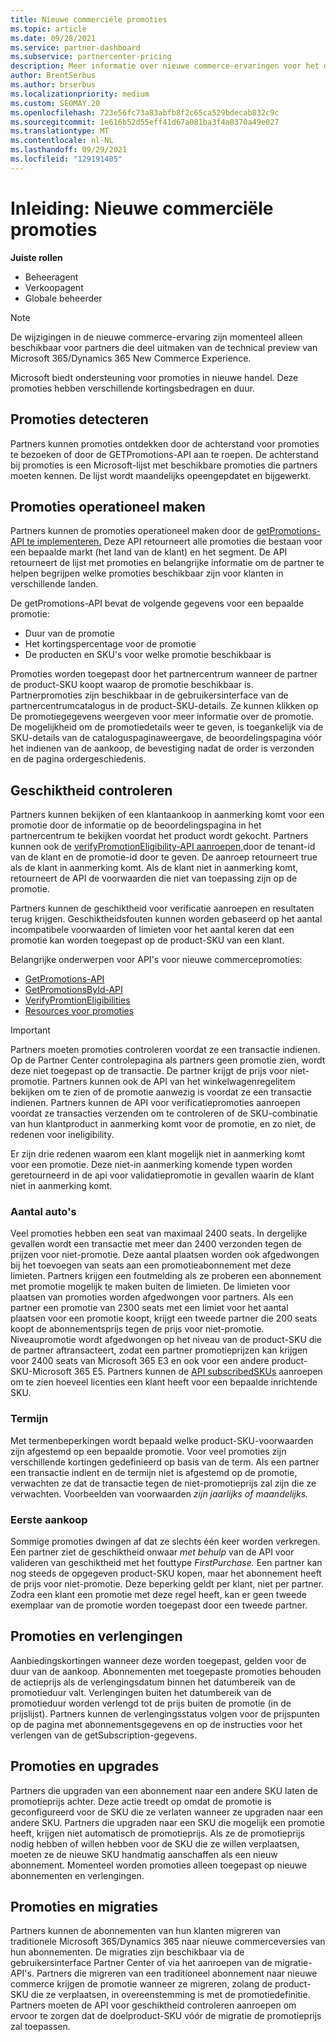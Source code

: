 ```yaml
---
title: Nieuwe commerciële promoties
ms.topic: article
ms.date: 09/28/2021
ms.service: partner-dashboard
ms.subservice: partnercenter-pricing
description: Meer informatie over nieuwe commerce-ervaringen voor het detecteren en kopen van promoties.
author: BrentSerbus
ms.author: brserbus
ms.localizationpriority: medium
ms.custom: SEOMAY.20
ms.openlocfilehash: 723e56fc73a83abfb8f2c65ca529bdecab832c9c
ms.sourcegitcommit: 1e616b52d55eff41d67a081ba3f4a8370a49e027
ms.translationtype: MT
ms.contentlocale: nl-NL
ms.lasthandoff: 09/29/2021
ms.locfileid: "129191405"
---
```

# <a name="introduction-new-commerce-promotions"></a>Inleiding: Nieuwe commerciële promoties

**Juiste rollen**

- Beheeragent
- Verkoopagent
- Globale beheerder

> [!Note] 
> De wijzigingen in de nieuwe commerce-ervaring zijn momenteel alleen beschikbaar voor partners die deel uitmaken van de technical preview van Microsoft 365/Dynamics 365 New Commerce Experience.

Microsoft biedt ondersteuning voor promoties in nieuwe handel. Deze promoties hebben verschillende kortingsbedragen en duur. 

## <a name="discovering-promotions"></a>Promoties detecteren ##

Partners kunnen promoties ontdekken door de achterstand voor promoties te bezoeken of door de GETPromotions-API aan te roepen. De achterstand bij promoties is een Microsoft-lijst met beschikbare promoties die partners moeten kennen. De lijst wordt maandelijks opeengepdatet en bijgewerkt. 


## <a name="operationalize-promotions"></a>Promoties operationeel maken ##

Partners kunnen de promoties operationeel maken door de [getPromotions-API te implementeren.](/partner-center/develop/get-promotions) Deze API retourneert alle promoties die bestaan voor een bepaalde markt (het land van de klant) en het segment. De API retourneert de lijst met promoties en belangrijke informatie om de partner te helpen begrijpen welke promoties beschikbaar zijn voor klanten in verschillende landen. 


De getPromotions-API bevat de volgende gegevens voor een bepaalde promotie:

- Duur van de promotie
- Het kortingspercentage voor de promotie
- De producten en SKU's voor welke promotie beschikbaar is

Promoties worden toegepast door het partnercentrum wanneer de partner de product-SKU koopt waarop de promotie beschikbaar is. Partnerpromoties zijn beschikbaar in de gebruikersinterface van de partnercentrumcatalogus in de product-SKU-details. Ze kunnen klikken op De promotiegegevens weergeven voor meer informatie over de promotie. De mogelijkheid om de promotiedetails weer te geven, is toegankelijk via de SKU-details van de cataloguspaginaweergave, de beoordelingspagina vóór het indienen van de aankoop, de bevestiging nadat de order is verzonden en de pagina ordergeschiedenis. 

## <a name="verify-eligibility"></a>Geschiktheid controleren ##

Partners kunnen bekijken of een klantaankoop in aanmerking komt voor een promotie door de informatie op de beoordelingspagina in het partnercentrum te bekijken voordat het product wordt gekocht. Partners kunnen ook de [verifyPromotionEligibility-API aanroepen,](/partner-center/develop/verify-promotion-eligibility)door de tenant-id van de klant en de promotie-id door te geven. De aanroep retourneert true als de klant in aanmerking komt. Als de klant niet in aanmerking komt, retourneert de API de voorwaarden die niet van toepassing zijn op de promotie. 

Partners kunnen de geschiktheid voor verificatie aanroepen en resultaten terug krijgen. Geschiktheidsfouten kunnen worden gebaseerd op het aantal incompatibele voorwaarden of limieten voor het aantal keren dat een promotie kan worden toegepast op de product-SKU van een klant.

Belangrijke onderwerpen voor API's voor nieuwe commercepromoties:

- [GetPromotions-API](/partner-center/develop/get-promotions)
- [GetPromotionsById-API](/partner-centerpartner-center/develop/get-promotion-by-id)
- [VerifyPromtionEligibilities](/partner-center/develop/verify-promotion-eligibility)
- [Resources voor promoties](/partner-center/develop/promotion-resources)

>[!IMPORTANT]
> Partners moeten promoties controleren voordat ze een transactie indienen. Op de Partner Center  controlepagina als partners geen promotie zien, wordt deze niet toegepast op de transactie. De partner krijgt de prijs voor niet-promotie. Partners kunnen ook de API van het winkelwagenregelitem bekijken om te zien of de promotie aanwezig is voordat ze een transactie indienen. Partners kunnen de API voor verificatiepromoties aanroepen voordat ze transacties verzenden om te controleren of de SKU-combinatie van hun klantproduct in aanmerking komt voor de promotie, en zo niet, de redenen voor ineligibility.

Er zijn drie redenen waarom een klant mogelijk niet in aanmerking komt voor een promotie. Deze niet-in aanmerking komende typen worden geretourneerd in de api voor validatiepromotie in gevallen waarin de klant niet in aanmerking komt.

### <a name="seat-count"></a>Aantal auto's ###

Veel promoties hebben een seat van maximaal 2400 seats. In dergelijke gevallen wordt een transactie met meer dan 2400 verzonden tegen de prijzen voor niet-promotie. Deze aantal plaatsen worden ook afgedwongen bij het toevoegen van seats aan een promotieabonnement met deze limieten. Partners krijgen een foutmelding als ze proberen een abonnement met promotie mogelijk te maken buiten de limieten. De limieten voor plaatsen van promoties worden afgedwongen voor partners. Als een partner een promotie van 2300 seats met een limiet voor het aantal plaatsen voor een promotie koopt, krijgt een tweede partner die 200 seats koopt de abonnementsprijs tegen de prijs voor niet-promotie. Niveaupromotie wordt afgedwongen op het niveau van de product-SKU die de partner aftransacteert, zodat een partner promotieprijzen kan krijgen voor 2400 seats van Microsoft 365 E3 en ook voor een andere product-SKU-Microsoft 365 E5. Partners kunnen de [API subscribedSKUs](/partner-center/develop/get-a-list-of-available-licenses) aanroepen om te zien hoeveel licenties een klant heeft voor een bepaalde inrichtende SKU.

### <a name="term"></a>Termijn ###

Met termenbeperkingen wordt bepaald welke product-SKU-voorwaarden zijn afgestemd op een bepaalde promotie. Voor veel promoties zijn verschillende kortingen gedefinieerd op basis van de term. Als een partner een transactie indient en de termijn niet is afgestemd op de promotie, verwachten ze dat de transactie tegen de niet-promotieprijs zal zijn die ze verwachten. Voorbeelden van voorwaarden *zijn jaarlijks* *of maandelijks.*

### <a name="first-purchase"></a>Eerste aankoop ###

Sommige promoties dwingen af dat ze slechts één keer worden verkregen. Een partner ziet de geschiktheid onwaar *met behulp* van de API voor valideren van geschiktheid met het fouttype *FirstPurchase.* Een partner kan nog steeds de opgegeven product-SKU kopen, maar het abonnement heeft de prijs voor niet-promotie. Deze beperking geldt per klant, niet per partner. Zodra een klant een promotie met deze regel heeft, kan er geen tweede exemplaar van de promotie worden toegepast door een tweede partner.

## <a name="promotions-and-renewals"></a>Promoties en verlengingen ##

Aanbiedingskortingen wanneer deze worden toegepast, gelden voor de duur van de aankoop. Abonnementen met toegepaste promoties behouden de actieprijs als de verlengingsdatum binnen het datumbereik van de promotieduur valt. Verlengingen buiten het datumbereik van de promotieduur worden verlengd tot de prijs buiten de promotie (in de prijslijst). Partners kunnen de verlengingsstatus volgen voor de prijspunten op de pagina met abonnementsgegevens en op de instructies voor het verlengen van de getSubscription-gegevens.

## <a name="promotions-and-upgrades"></a>Promoties en upgrades ##
Partners die upgraden van een abonnement naar een andere SKU laten de promotieprijs achter. Deze actie treedt op omdat de promotie is geconfigureerd voor de SKU die ze verlaten wanneer ze upgraden naar een andere SKU. Partners die upgraden naar een SKU die mogelijk een promotie heeft, krijgen niet automatisch de promotieprijs. Als ze de promotieprijs nodig hebben of willen hebben voor de SKU die ze willen verplaatsen, moeten ze de nieuwe SKU handmatig aanschaffen als een nieuw abonnement. Momenteel worden promoties alleen toegepast op nieuwe abonnementen en verlengingen.

## <a name="promotions-and-migrations"></a>Promoties en migraties ##
Partners kunnen de abonnementen van hun klanten migreren van traditionele Microsoft 365/Dynamics 365 naar nieuwe commerceversies van hun abonnementen. De migraties zijn beschikbaar via de gebruikersinterface Partner Center of via het aanroepen van de migratie-API's. Partners die migreren van een traditioneel abonnement naar nieuwe commerce krijgen de promotie wanneer ze migreren, zolang de product-SKU die ze verplaatsen, in overeenstemming is met de promotiedefinitie. Partners moeten de API voor geschiktheid controleren aanroepen om ervoor te zorgen dat de doelproduct-SKU vóór de migratie de promotieprijs zal toepassen.
